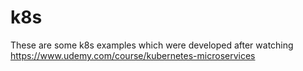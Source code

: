 # k8s
These are some k8s examples which were developed after watching https://www.udemy.com/course/kubernetes-microservices

